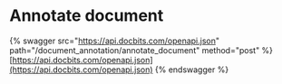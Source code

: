 # Annotate document

{% swagger src="https://api.docbits.com/openapi.json" path="/document_annotation/annotate_document" method="post" %}
[https://api.docbits.com/openapi.json](https://api.docbits.com/openapi.json)
{% endswagger %}
